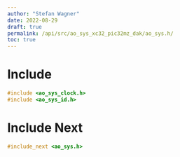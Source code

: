 ```yaml
---
author: "Stefan Wagner"
date: 2022-08-29
draft: true
permalink: /api/src/ao_sys_xc32_pic32mz_dak/ao_sys.h/
toc: true
---
```


# Include

```c
#include <ao_sys_clock.h>
#include <ao_sys_id.h>
```

# Include Next

```c
#include_next <ao_sys.h>
```
